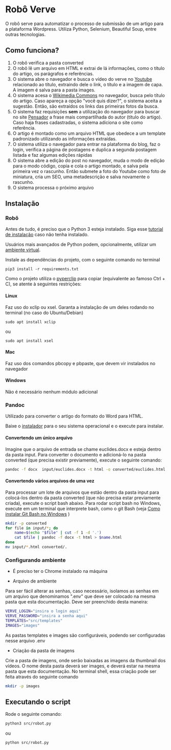 # Robô Verve

O robô serve para automatizar o processo de submissão de um artigo para a plataforma Wordpress. Utiliza Python, Selenium, Beautiful Soup, entre outras tecnologias.

## Como funciona?
1. O robô verifica a pasta converted
1. O robô lê um arquivo em HTML e extrai de lá informações, como o título do artigo, os parágrafos e referências.
1. O sistema abre o navegador e busca o vídeo do verve no [Youtube](https://www.youtube.com) relacionado ao título, extraindo dele o link, o título e a imagem de capa. A imagem é salva para a pasta images.
1. O sistema acesa o [Wikimedia Commons](https://commons.wikimedia.org/wiki/Main_Page?uselang=pt-br) no navegador, busca pelo título do artigo. Caso apareça a opção "você quis dizer?", o sistema aceita a sugestão. Então, são extraídos os links das primeiras fotos da busca.
1. O sistema faz requisições **sem** a utilização do navegador para buscar no site [Pensador](https://www.pensador.com/) a frase mais compartilhada do autor (título do artigo). Caso haja frases cadastradas, o sistema adiciona o site como referência.
1. O artigo é montado como um arquivo HTML que obedece a um template padronizado utilizando as informações extraídas.
1. O sistema utiliza o navegador para entrar na plataforma do blog, faz o login, verifica a página de postagens e duplica a segunda postagem listada e faz algumas edições rápidas
1. O sistema abre a edição do post no navegador, muda o modo de edição para o modo código, copia e cola o artigo montado, e salva pela primeira vez o rascunho. Então submete a foto do Youtube como foto de miniatura, cria um SEO, uma metadescrição e salva novamente o rascunho.
1. O sistema processa o próximo arquivo


## Instalação

### Robô

Antes de tudo, é preciso que o Python 3 esteja instalado. Siga esse [tutorial de instalação](https://tutorial.djangogirls.org/pt/python_installation/) caso não tenha instalado.


Usuários mais avançados de Python podem, opcionalmente, utilizar um [ambiente virtual](https://docs.python.org/pt-br/3/tutorial/venv.html).


Instale as dependências do projeto, com o seguinte comando no terminal
```console
pip3 install -r requirements.txt
```

Como o projeto utiliza o [pyperclip](https://pypi.org/project/pyperclip/) para copiar (equivalente ao famoso Ctrl + C), se atente à seguintes restrições:

#### Linux

Faz uso do xclip ou xsel. Garanta a instalação de um deles rodando no terminal (no caso do Ubuntu/Debian)
```console
sudo apt install xclip
```
ou
 ```console
sudo apt install xsel
```
#### Mac

 Faz uso dos comandos pbcopy e pbpaste, que devem vir instalados no navegador
#### Windows

Não é necessário nenhum módulo adicional

### Pandoc

Utilizado para converter o artigo do formato do Word para HTML.

Baixe o [instalador](https://github.com/jgm/pandoc/releases/tag/2.18) para o seu sistema operacional e o execute para instalar.

#### Convertendo um único arquivo
Imagine que o arquivo de entrada se chame euclides.docx e esteja dentro da pasta input. Para converter o documento e adicioná-lo na pasta converted (que precisa existir previamente), execute o seguinte comando:

```sh
pandoc -f docx  input/euclides.docx -t html -o converted/euclides.html
```

#### Convertendo vários arquivos de uma vez

Para processar um lote de arquivos que estão dentro da pasta input para colocá-los dentro da pasta converted (que não precisa estar previamente criada), execute o script bash abaixo. Para rodar script bash no Windows, execute em um terminal que interprete bash, como o git Bash (veja [Como instalar Git Bash no Windows](https://www.webdevdrops.com/git-bash-como-instalar-usar/) )

```sh
mkdir -p converted
for file in input/*; do
    name=$(echo "$file" | cut -f 1 -d '.')
    cat $file | pandoc -f docx -t html > $name.html
done
mv input/*.html converted/.
```

### Configurando ambiente

- É preciso ter o Chrome instalado na máquina

- Arquivo de ambiente

Para ser fácil alterar as senhas, caso necessário, isolamos as senhas em um arquivo que denominamos ".env" que deve ser colocado na mesma pasta que esta documentação. Deve ser preenchido desta maneira:

```sh
VERVE_LOGIN="insira o login aqui"
VERVE_PASSWORD="insira a senha aqui"
TEMPLATES="src/templates"
IMAGES="images"
```
As pastas templates e images são configuráveis, podendo ser configuradas nesse arquivo .env

- Criação da pasta de imagens

Crie a pasta de imagens, onde serão baixadas as imagens da thumbnail dos vídeos. O nome desta pasta deverá ser images, e deverá estar na mesma pasta que esta documentação. No terminal shell, essa criação pode ser feita através do seguinte comando

```sh
mkdir -p images
```

## Executando o script

Rode o seguinte comando:

```sh
python3 src/robot.py
```

ou

```sh
python src/robot.py
```
